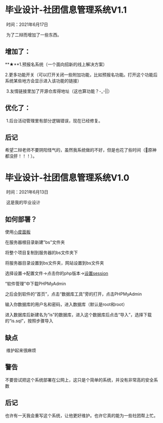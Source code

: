 # 毕业设计-社团信息管理系统V1.1

​	时间：2021年6月17日

​	为了二辩而增加了一些东西。

## 增加了：

**★**1.预报名系统（一个面向招新的线上解决方案）

​	2.更多功能开关（可以打开关闭一些附加功能，比如预报名功能。打开这个功能后系统某些地方会显示进入该功能的链接）

​	3.友情链接里加了开源仓库得地址（这也算功能？-_-||）

## 优化了：

​	1.后台活动管理里有部分逻辑错误，现在已经修复。

## 后记

​	希望二辩老师不要阴阳怪气的，虽然我系统做的不好，但是也花了些时间（👴原神都没肝！！！）。

# 毕业设计-社团信息管理系统V1.0

​	时间：2021年6月13日

​	这是我的毕业设计

## 如何部署？

使用[小皮面板](https://www.xp.cn/)

在服务器根目录新建"bs"文件夹

将整个项目复制到服务器的bs文件夹下

将服务器目录设置到bs文件夹，网站设置到bs文件夹

选择设置->配置文件->点击你的php版本->[设置session](https://blog.csdn.net/weixin_39634576/article/details/115505503)

“软件管理”中下载PHPMyAdmin

之后会到软件的“首页”，点击“数据库工具”旁的打开，点击PHPMyAdmin

输入你数据库的用户名和密码，进入数据库（默认是root和root）

进入数据库后新建名为“is”的数据库，进入这个数据库后点击“导入”，选择下载的“is.sql”，按照步骤导入



## 缺点

​	维护起来很麻烦

## 警告

不要尝试把这个系统部署在公网上，这只是个简单的系统，并没有非常高的安全系数

## 后记

也许有一天我会重写这个系统，让他更好维护。也许它真的能为一些社团帮上忙。
